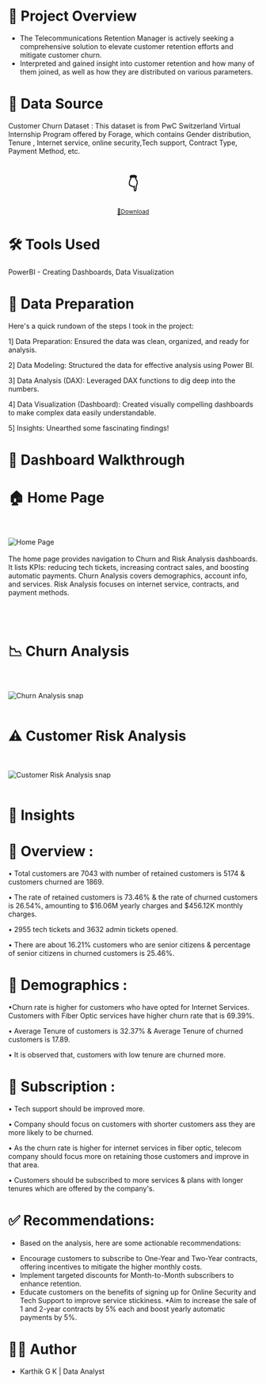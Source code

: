 # 💠 Project Overview
* The Telecommunications Retention Manager is actively seeking a comprehensive solution to elevate customer retention efforts and mitigate customer churn.
* Interpreted and gained insight into customer retention and how many of them joined, as well as how they are distributed on various parameters.
  
# 💠 Data Source
Customer Churn Dataset : This dataset is from PwC Switzerland Virtual Internship Program offered by Forage, which contains Gender distribution, Tenure , Internet service, online security,Tech support, Contract Type, Payment Method, etc.
<h1 align="center">👇</h1>                 
<p align="center" style="font-size: 9pt;"><a href="https://github.com/gkarthik333/Customer_Churn_Analysis-/blob/main/churn_data.csv">📂Download  </a></p>

# 🛠 Tools Used
PowerBI - Creating Dashboards, Data Visualization

# 💠 Data Preparation
Here's a quick rundown of the steps I took in the project:

1️] Data Preparation: Ensured the data was clean, organized, and ready for analysis.

2️] Data Modeling: Structured the data for effective analysis using Power BI.

3️] Data Analysis (DAX): Leveraged DAX functions to dig deep into the numbers.

4️] Data Visualization (Dashboard): Created visually compelling dashboards to make complex data easily understandable.

5️] Insights: Unearthed some fascinating findings!


# 💠 Dashboard Walkthrough
# 🏠 Home Page
<br><br>
![Home Page](https://github.com/user-attachments/assets/4679e1ae-b568-4cf1-823d-d339e3a8eb95)
<br><br>
The home page provides navigation to Churn and Risk Analysis dashboards. It lists KPIs: reducing tech tickets, increasing contract sales, and boosting automatic payments. Churn Analysis covers demographics, account info, and services. Risk Analysis focuses on internet service, contracts, and payment methods. 
<br><br>
<br><br>
# 📉 Churn Analysis
<br><br>
![Churn Analysis snap](https://github.com/user-attachments/assets/64dbca67-dd16-4010-be4a-bf48dc83ffb6)
<br><br>
# ⚠️ Customer Risk Analysis
<br><br>
![Customer Risk Analysis snap](https://github.com/user-attachments/assets/f0d548df-3168-4f5b-93f9-f3bade502350)
<br><br>
# 💠 Insights
# 📌 Overview :

• Total customers are 7043 with number of retained customers is 5174 & customers churned are 1869.

• The rate of retained customers is 73.46% & the rate of churned customers is 26.54%, amounting to $16.06M yearly charges and $456.12K monthly charges.

• 2955 tech tickets and 3632 admin tickets opened.

• There are about 16.21% customers who are senior citizens & percentage of senior citizens in churned customers is 25.46%.

# 📌 Demographics :

•Churn rate is higher for customers who have opted for Internet Services. Customers with Fiber Optic services have higher churn rate that is 69.39%.

• Average Tenure of customers is 32.37% & Average Tenure of churned customers is 17.89.

• It is observed that, customers with low tenure are churned more.

# 📌 Subscription :

• Tech support should be improved more.

• Company should focus on customers with shorter customers ass they are more likely to be churned.

• As the churn rate is higher for internet services in fiber optic, telecom company should focus more on retaining those customers and improve in that area.

• Customers should be subscribed to more services & plans with longer tenures which are offered by the company's.

# ✅ Recommendations:
- Based on the analysis, here are some actionable recommendations:

* Encourage customers to subscribe to One-Year and Two-Year contracts, offering incentives to mitigate the higher monthly costs.
* Implement targeted discounts for Month-to-Month subscribers to enhance retention.
* Educate customers on the benefits of signing up for Online Security and Tech Support to improve service stickiness.
*Aim to increase the sale of 1 and 2-year contracts by 5% each and boost yearly automatic payments by 5%.


# 👨‍💻 Author
- Karthik G K | Data Analyst


